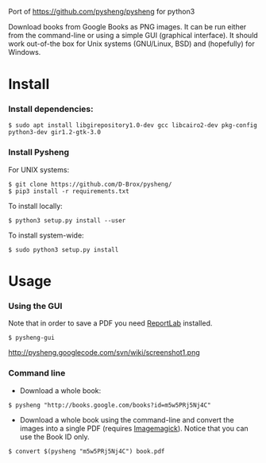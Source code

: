 Port of https://github.com/pysheng/pysheng for python3

Download books from Google Books as PNG images. It can be run either from the command-line or using a simple GUI (graphical interface). It should work out-of-the box for Unix systems (GNU/Linux, BSD) and (hopefully) for Windows.


Install
=======

### Install dependencies:

```
$ sudo apt install libgirepository1.0-dev gcc libcairo2-dev pkg-config python3-dev gir1.2-gtk-3.0
```

### Install Pysheng

For UNIX systems:

```
$ git clone https://github.com/D-Brox/pysheng/
$ pip3 install -r requirements.txt
```
To install locally:

```
$ python3 setup.py install --user
```

To install system-wide:

```
$ sudo python3 setup.py install
```

Usage
=====

### Using the GUI


Note that in order to save a PDF you need [ReportLab](http://www.reportlab.com/software/opensource/) installed.

```
$ pysheng-gui
```

http://pysheng.googlecode.com/svn/wiki/screenshot1.png

### Command line


 * Download a whole book:

```
$ pysheng "http://books.google.com/books?id=m5w5PRj5Nj4C"
```

 * Download a whole book using the command-line and convert the images into a single PDF (requires [Imagemagick](http://www.imagemagick.org/script/index.php)). Notice that you can use the Book ID only.

```
$ convert $(pysheng "m5w5PRj5Nj4C") book.pdf
```
